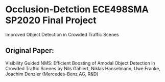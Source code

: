 # Occlusion-Detction ECE498SMA SP2020 Final Project
Improved Object Detection in Crowded Traffic Scenes


## Original Paper:
Visibility Guided NMS: Efficient Boosting of Amodal Object Detection in Crowded Traffic Scenes by Nils Gählert, Niklas Hanselmann, Uwe Franke, Joachim Denzler (Mercedes-Benz AG, R&D)

